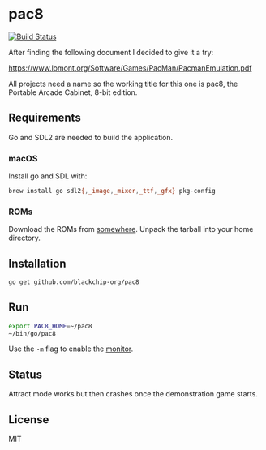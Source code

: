 # pac8

[![Build Status](https://travis-ci.com/blackchip-org/pac8.svg?branch=master)](https://travis-ci.com/blackchip-org/pac8)

After finding the following document I decided to give it a try:

https://www.lomont.org/Software/Games/PacMan/PacmanEmulation.pdf

All projects need a name so the working title for this one is pac8, the Portable Arcade Cabinet, 8-bit edition.

## Requirements

Go and SDL2 are needed to build the application.

### macOS

Install go and SDL with:

```bash
brew install go sdl2{,_image,_mixer,_ttf,_gfx} pkg-config
```

### ROMs

Download the ROMs from [somewhere](http://example.org/pac8). Unpack the
tarball into your home directory.

## Installation

```bash
go get github.com/blackchip-org/pac8
```

## Run

```bash
export PAC8_HOME=~/pac8
~/bin/go/pac8
```

Use the `-m` flag to enable the [monitor](monitor.md).

## Status

Attract mode works but then crashes once the demonstration game starts.

## License

MIT



